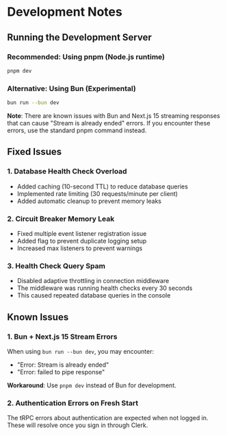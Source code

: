 # Development Notes

## Running the Development Server

### Recommended: Using pnpm (Node.js runtime)
```bash
pnpm dev
```

### Alternative: Using Bun (Experimental)
```bash
bun run --bun dev
```

**Note**: There are known issues with Bun and Next.js 15 streaming responses that can cause "Stream is already ended" errors. If you encounter these errors, use the standard pnpm command instead.

## Fixed Issues

### 1. Database Health Check Overload
- Added caching (10-second TTL) to reduce database queries
- Implemented rate limiting (30 requests/minute per client)
- Added automatic cleanup to prevent memory leaks

### 2. Circuit Breaker Memory Leak
- Fixed multiple event listener registration issue
- Added flag to prevent duplicate logging setup
- Increased max listeners to prevent warnings

### 3. Health Check Query Spam
- Disabled adaptive throttling in connection middleware
- The middleware was running health checks every 30 seconds
- This caused repeated database queries in the console

## Known Issues

### 1. Bun + Next.js 15 Stream Errors
When using `bun run --bun dev`, you may encounter:
- "Error: Stream is already ended"
- "Error: failed to pipe response"

**Workaround**: Use `pnpm dev` instead of Bun for development.

### 2. Authentication Errors on Fresh Start
The tRPC errors about authentication are expected when not logged in. These will resolve once you sign in through Clerk.